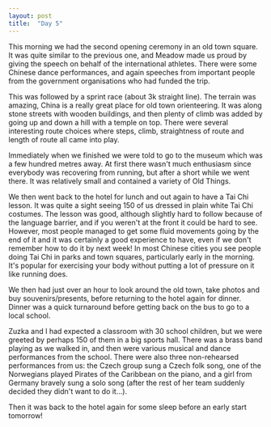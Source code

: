 ```yaml
---
layout: post
title:  "Day 5"
---
```


This morning we had the second opening ceremony in an old town square. It was quite similar to the previous one, and Meadow made us proud by giving the speech on behalf of the international athletes. There were some Chinese dance performances, and again speeches from important people from the government organisations who had funded the trip.

This was followed by a sprint race (about 3k straight line). The terrain was amazing, China is a really great place for old town orienteering. It was along stone streets with wooden buildings, and then plenty of climb was added by going up and down a hill with a temple on top. There were several interesting route choices where steps, climb, straightness of route and length of route all came into play.

Immediately when we finished we were told to go to the museum which was a few hundred metres away. At first there wasn't much enthusiasm since everybody was recovering from running, but after a short while we went there. It was relatively small and contained a variety of Old Things.

We then went back to the hotel for lunch and out again to have a Tai Chi lesson. It was quite a sight seeing 150 of us dressed in plain white Tai Chi costumes. The lesson was good, although slightly hard to follow because of the language barrier, and if you weren't at the front it could be hard to see. However, most people managed to get some fluid movements going by the end of it and it was certainly a good experience to have, even if we don't remember how to do it by next week! In most Chinese cities you see people doing Tai Chi in parks and town squares, particularly early in the morning. It's popular for exercising your body without putting a lot of pressure on it like running does.

We then had just over an hour to look around the old town, take photos and buy souvenirs/presents, before returning to the hotel again for dinner. Dinner was a quick turnaround before getting back on the bus to go to a local school.

Zuzka and I had expected a classroom with 30 school children, but we were greeted by perhaps 150 of them in a big sports hall. There was a brass band playing as we walked in, and then were various musical and dance performances from the school. There were also three non-rehearsed performances from us: the Czech group sung a Czech folk song, one of the Norwegians played Pirates of the Caribbean on the piano, and a girl from Germany bravely sung a solo song (after the rest of her team suddenly decided they didn't want to do it...).

Then it was back to the hotel again for some sleep before an early start tomorrow!
